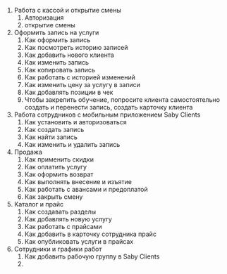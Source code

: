 1. Работа с кассой и открытие смены
	1. Авторизация
	2. открытие смены
2. Оформить запись на услуги
	1. Как оформить запись
	2. Как посмотреть историю записей
	3. Как добавить нового клиента
	4. Как изменить запись
	5. Как копировать запись
	6. Как работать с историей изменений
	7. Как изменить цену за услугу в записи
	8. Как добавлять позиции в чек
	9. Чтобы закрепить обучение, попросите клиента самостоятельно создать и перенести запись, создать карточку клиента
3. Работа сотрудников с мобильным приложением Saby Clients
	1. Как установить и авторизоваться
	2. Как создать запись
	3. Как найти запись
	4. Как изменить и удалить запись
4. Продажа 
	1. Как применить скидки
	2. Как оплатить услугу
	3. Как оформить возврат
	4. Как выполнять внесение и изъятие
	5. Как работать с авансами и предоплатой
	6. Как закрыть смену
5. Каталог и прайс
	1. Как создавать разделы
	2. Как добавлять новую услугу
	3. Как работать с прайсами
	4. Как добавить в карточку сотрудника прайс
	5. Как опубликовать услуги в прайсах
6. Сотрудники и графики работ
	1. Как добавить рабочую группу в  Saby Clients
	2. 
